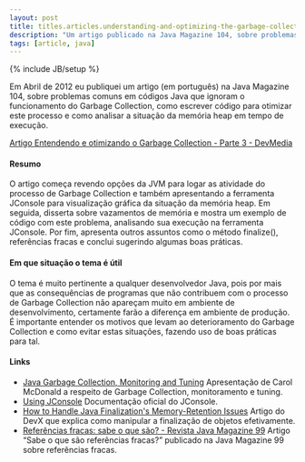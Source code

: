 ```yaml
---
layout: post
title: titles.articles.understanding-and-optimizing-the-garbage-collection-part-3
description: "Um artigo publicado na Java Magazine 104, sobre problemas comuns em códigos Java que ignoram o funcionamento do Garbage Collection, como escrever código para otimizar este processo e como analisar a situação da memória heap em tempo de execução."
tags: [article, java]
---
```

{% include JB/setup %}

Em Abril de 2012 eu publiquei um artigo (em português) na Java Magazine 104, sobre problemas comuns em códigos Java que ignoram o funcionamento do Garbage Collection, como escrever código para otimizar este processo e como analisar a situação da memória heap em tempo de execução.

[Artigo Entendendo e otimizando o Garbage Collection - Parte 3 - DevMedia](http://www.devmedia.com.br/entendendo-e-otimizando-o-garbage-collection-revista-java-magazine-104-parte-3/24725)

#### Resumo
O artigo começa revendo opções da JVM para logar as atividade do processo de Garbage Collection e também apresentando a ferramenta JConsole para visualização gráfica da situação da memória heap. Em seguida, disserta sobre vazamentos de memória e mostra um exemplo de código com este problema, analisando sua execução na ferramenta JConsole. Por fim, apresenta outros assuntos como o método finalize(), referências fracas e conclui sugerindo algumas boas práticas.

#### Em que situação o tema é útil
O tema é muito pertinente a qualquer desenvolvedor Java, pois por mais que as consequências de programas que não contribuem com o processo de Garbage Collection não apareçam muito em ambiente de desenvolvimento, certamente farão a diferença em ambiente de produção. É importante entender os motivos que levam ao deterioramento do Garbage Collection e como evitar estas situações, fazendo uso de boas práticas para tal.

#### Links
 * [Java Garbage Collection, Monitoring and Tuning](http://www.slideshare.net/caroljmcdonald/java-garbage-collection-monitoring-and-tuning) Apresentação de Carol McDonald a respeito de Garbage Collection, monitoramento e tuning.
 * [Using JConsole](http://docs.oracle.com/javase/1.5.0/docs/guide/management/jconsole.html) Documentação oficial do JConsole.
 * [How to Handle Java Finalization's Memory-Retention Issues](http://www.devx.com/Java/Article/30192) Artigo do DevX que explica como manipular a finalização de objetos efetivamente.
 * [Referências fracas: sabe o que são? - Revista Java Magazine 99](http://www.devmedia.com.br/referencias-fracas-sabe-o-que-sao-revista-java-magazine-99/23308) Artigo “Sabe o que são referências fracas?” publicado na Java Magazine 99 sobre referências fracas.
